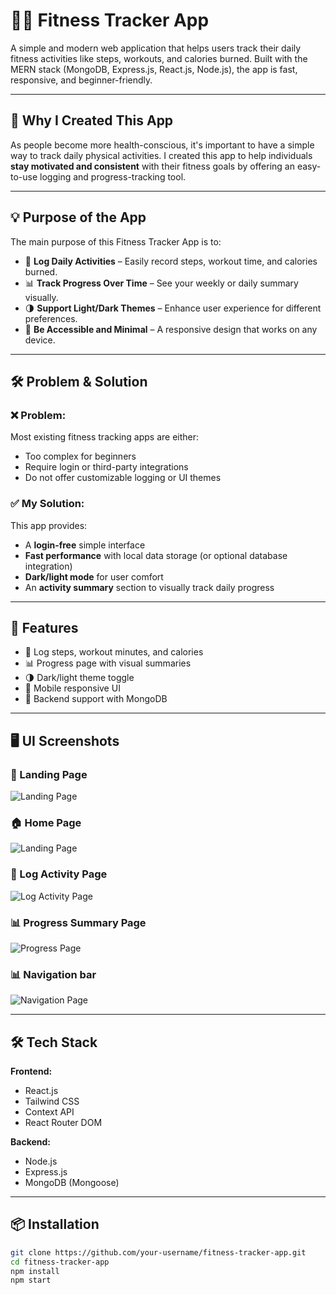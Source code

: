 # 🏃‍♀️ Fitness Tracker App

A simple and modern web application that helps users track their daily fitness activities like steps, workouts, and calories burned. Built with the MERN stack (MongoDB, Express.js, React.js, Node.js), the app is fast, responsive, and beginner-friendly.

---

## 🎯 Why I Created This App

As people become more health-conscious, it's important to have a simple way to track daily physical activities. I created this app to help individuals **stay motivated and consistent** with their fitness goals by offering an easy-to-use logging and progress-tracking tool.

---

## 💡 Purpose of the App

The main purpose of this Fitness Tracker App is to:

- 📅 **Log Daily Activities** – Easily record steps, workout time, and calories burned.
- 📊 **Track Progress Over Time** – See your weekly or daily summary visually.
- 🌗 **Support Light/Dark Themes** – Enhance user experience for different preferences.
- 📱 **Be Accessible and Minimal** – A responsive design that works on any device.

---

## 🛠️ Problem & Solution

### ❌ Problem:
Most existing fitness tracking apps are either:
- Too complex for beginners
- Require login or third-party integrations
- Do not offer customizable logging or UI themes

### ✅ My Solution:
This app provides:
- A **login-free** simple interface
- **Fast performance** with local data storage (or optional database integration)
- **Dark/light mode** for user comfort
- An **activity summary** section to visually track daily progress

---

## 🚀 Features

- 📝 Log steps, workout minutes, and calories
- 📊 Progress page with visual summaries
- 🌗 Dark/light theme toggle
- 📱 Mobile responsive UI
- 💾 Backend support with MongoDB

---
## 🖥️ UI Screenshots

### 📍 Landing Page
![Landing Page](./Client/src/assets/landing-page.png)

### 🏠 Home Page
![Landing Page](./Client/src/assets/Home-page.png)

### 📝 Log Activity Page
![Log Activity Page](./Client/src/assets/log-activity.png)

### 📊 Progress Summary Page
![Progress Page](./Client/src/assets/progress-page.png)

### 📊 Navigation bar
![Navigation Page](./Client/src/assets/navigation-bar.png)

---

## 🛠️ Tech Stack

**Frontend:**
- React.js
- Tailwind CSS
- Context API
- React Router DOM

**Backend:**
- Node.js
- Express.js
- MongoDB (Mongoose)

---

## 📦 Installation

```bash
git clone https://github.com/your-username/fitness-tracker-app.git
cd fitness-tracker-app
npm install
npm start